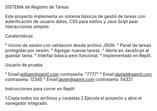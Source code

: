 SISTEMA de Registro de Tareas

Este proyecto implementa un sistema básicos de gestió de tareas con autenticación de usuario datos, CSS para estilos y Java Scipt paar interacciones simples.

Caraterísticas

° inicion de sesión con validacion desde archivo JSON.
° Panel de tareas protegidas por sesión.
° Agregar nuevas tareas.
° Alerta en JavaScipt al guardar tarea.
° Interfaz básica pero funcional.
° Implementado en Replit.

Usuario de prueba

° Email:william@gamil.com
contraseña: "7777"
° Email:daniel@gamil.com
contraseña: 12345
° Email:javier@gamil.com
contraseña: 54321

Instrucciones para correr en Replit

1.Copia todos los archivos y carpetas
2.Ejecuta el proyecto y abre el navegador integrado.